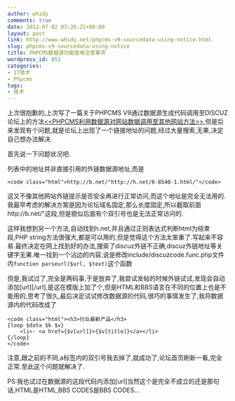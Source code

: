 ```yaml
---
author: whidy
comments: true
date: 2012-07-02 03:26:21+00:00
layout: post
link: http://www.whidy.net/phpcms-v9-sourcedata-using-notice.html
slug: phpcms-v9-sourcedata-using-notice
title: PHPCMS数据源功能使用注意事项
wordpress_id: 851
categories:
- IT技术
- Phpcms
tags:
- 技术
---
```


上次很抱歉的,上次写了一篇关于PHPCMS V9通过数据源生成代码调用至DISCUZ论坛上的方法[<<PHPCMS利用数据源对网站数据调用至其他网站方法>>](/phpcms-data-website-to-website.html),但是后来发现有个问题,就是论坛上出现了一个链接地址的问题,经过大量搜索,无果,决定自己想办法解决.

首先说一下问题状况吧.

列表中的地址并非直接引用的外链数据源地址,而是

    
    <code class="html">http://b.net/"http://h.net/6-8540-1.html/"</code>


这又不像其他网站外链提示是否安全再进行正常访问,而这个地址是完全无法用的.我最早考虑的解决方案是因为论坛域名固定,那么长度固定,所以截取前面http://b.net/"这段,但是貌似后面有个双引号也是无法正常访问的.

这样我想到另一个方法,自动找到h.net,并且通过正则表达式判断html为结束段,PHP string方法很强大,都是可以用的,但是觉得这个方法太笨重了.写起来不容易.最终决定在网上找到好的办法,搜索了discuz外链不正确,discuz外链地址等关键字无果.唯一找到一个沾边的内容,说是修改include/discuzcode.func.php文件内`function parseurl($url, $text)`这个函数

但是,我试过了,完全是两码事,于是放弃了,我尝试发帖的时候外链试试,发现会自动添加[url][/url],是这在模版上加了个,但是HTML和BBS语言在不同的位置上也是不能用的,思考了很久,最后决定试试修改数据源的代码,很巧的事情发生了,我将数据源内的代码改成了

    
    <code class="html"><h3>行业最新产品</h3>
    {loop $data $k $v}
        <li>· <a href={$v[url]}>{$v[title]}</a></li>
    {/loop}
    </code>


注意,跟之前的不同,a标签内的双引号我去掉了,就成功了,论坛首页刷新一看,完全正常.至此这个问题就解决了.

PS:我也试过在数据源的这段代码内添加[url]当然这个是完全不成立的还是那句话,HTML是HTML,BBS CODES是BBS CODES...
